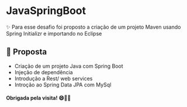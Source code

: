 # JavaSpringBoot
✨ Para esse desafio foi proposto a criação de um projeto Maven usando Spring Initializr e importando no Eclipse

## 🔹 Proposta
- Criação de um projeto Java com Spring Boot
- Injeção de dependência 
- Introdução a Rest/ web services
- Introção ao Spring Data JPA com MySql

#### Obrigada pela visita! 😄🏳️‍🌈
